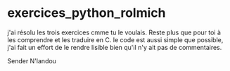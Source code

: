 # exercices_python_rolmich

j'ai résolu les trois exercices cmme tu le voulais.
Reste plus que pour toi à les comprendre et les traduire en C.
le code est aussi simple que possible, j'ai fait un effort de le rendre lisible bien qu'il n'y ait pas de commentaires.


Sender N'landou
